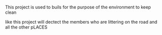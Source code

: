 This project is used to buils for the purpose of the environment to keep clean 

like this project will dectect the members who are littering on the road and all the other pLACES 

